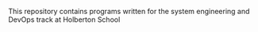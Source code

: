 This repository contains programs written for the system engineering and DevOps track at Holberton School
